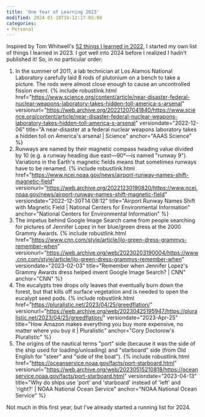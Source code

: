 ```yaml
---
title: 'One Year of Learning 2023'
modified: 2024-01-18T18:12:17-05:00
categories:
- Personal
---
```

Inspired by Tom Whitwell's [52 things I learned in 2022](https://medium.com/magnetic/52-things-i-learned-in-2022-db5fcd4aea6e), I started my own list of things I learned in 2023. 
I got well into 2024 before I realized I hadn't published it! 
So, in no particular order:

1. In the summer of 2011, a lab technician at Los Alamos National Laboratory carefully laid 8 rods of plutonium on a bench to take a picture. The rods were almost close enough to cause an uncontrolled fission event.  {% include robustlink.html href="https://www.science.org/content/article/near-disaster-federal-nuclear-weapons-laboratory-takes-hidden-toll-america-s-arsenal" versionurl="https://web.archive.org/20221207041840/https://www.science.org/content/article/near-disaster-federal-nuclear-weapons-laboratory-takes-hidden-toll-america-s-arsenal" versiondate="2022-12-06" title="A near-disaster at a federal nuclear weapons laboratory takes a hidden toll on America's arsenal | Science" anchor="AAAS Science" %}
1. Runways are named by their magnetic compass heading value divided by 10 (e.g. a runway heading due east—90°—is named "runway 9"). Variations in the Earth's magnetic fields means that sometimes runways have to be renamed.  {% include robustlink.html href="https://www.ncei.noaa.gov/news/airport-runway-names-shift-magnetic-field" versionurl="https://web.archive.org/20221230190820/https://www.ncei.noaa.gov/news/airport-runway-names-shift-magnetic-field" versiondate="2022-12-30T14:08:12" title="Airport Runway Names Shift with Magnetic Field | National Centers for Environmental Information" anchor="National Centers for Environmental Information" %}
1. The impetus behind Google Image Search came from people searching for pictures of Jennifer Lopez in her blue/green dress at the 2000 Grammy Awards. {% include robustlink.html href="https://www.cnn.com/style/article/jlo-green-dress-grammys-remember-when" versionurl="https://web.archive.org/web/20230203190004/https://www.cnn.com/style/article/jlo-green-dress-grammys-remember-when" versiondate="2023-02-03" title="Remember when Jennifer Lopez's Grammy Awards dress helped invent Google Image Search? | CNN" anchor="CNN" %} 
1. The eucalypts tree drops oily leaves that eventually burn down the forest, but that kills off surface vegetation and is needed to open the eucalypt seed pods. {% include robustlink.html href="https://pluralistic.net/2023/04/25/greedflation/" versionurl="https://web.archive.org/web/20230425195947/https://pluralistic.net/2023/04/25/greedflation/" versiondate="2023-Apr-25" title="How Amazon makes everything you buy more expensive, no matter where you buy it | Pluralistic" anchor="Cory Doctorow's Pluralistic" %}
1. The origins of the nautical terms "port" side (because it was the side of the ship used for loading/unloading) and "starboard" side (from Old English for "steer" and "side of the boat"). {% include robustlink.html href="https://oceanservice.noaa.gov/facts/port-starboard.html" versionurl="https://web.archive.org/web/20230515210818/https://oceanservice.noaa.gov/facts/port-starboard.html" versiondate="2023-04-13" title="Why do ships use 'port' and 'starboard' instead of 'left' and 'right?' | NOAA National Ocean Service" anchor="NOAA National Ocean Service" %}

Not much in this first year, but I've already started a running list for 2024.